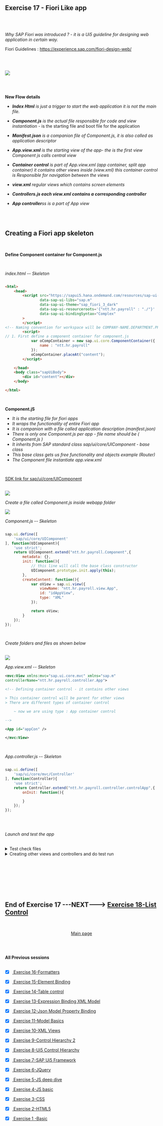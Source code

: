 ## Exercise 17 - Fiori Like app

</br></br>

*Why SAP Fiori was introduced ?  - it is a Ui5 guideline for designing web application in certain way.* 

Fiori Guidelines : https://experience.sap.com/fiori-design-web/ 

</br></br>

<img src="./files/Fiori_Guideline_archi.png" >


</br></br>


**New Flow details**


- *<b>Index Html</b> is just a trigger to start the web application it is not the main file.*

- *<b>Component.js</b> is the actual file responsible for code and view instantiation* - is the starting file and boot file for the application

- *<b>Manifest.json</b> is a companion file of Component.js, it is also called as application descriptor*

- *<b>App.view.xml</b> is the starting view of the app- the is the first view Component js calls central view*

- *<b>Container control</b> is part of App.view.xml (app container, split app container) it contains other views inside (view.xml)*
  *this container control is Responsible for navigation between the views*

- *<b>view.xml</b> regular views which contains screen elements*

- *<b>Controllers.js each view.xml contains a corresponding controller</b>*

- *<b>App controller</b>ss is a part of App view*

</br></br>

## Creating a Fiori app skeleton 

</br>

**Define Component container for Component.js**

</br>

*index.html* -- *Skeleton*

```html

<html>
    <head>
        <script src="https://sapui5.hana.ondemand.com/resources/sap-ui-core.js"
                data-sap-ui-libs="sap.m"
                data-sap-ui-theme="sap_fiori_3_dark"
                data-sap-ui-resourceroots='{"ntt.hr.payroll" : "./"}'
                data-sap-ui-bindingSyntax="Complex"
        >     
        </script>
<!-- Naming convention for workspace will be COMPANY-NAME.DEPARTMENT.PROJECT -->
        <script>
// 1. First define a component container for component.js  
            var oCompContainer = new sap.ui.core.ComponentContainer({
                name : "ntt.hr.payroll"
            });
            oCompContainer.placeAt("content");               
        </script>        

    </head>
    <body class="sapUiBody">
        <div id="content"></div>
    </body> 

</html>


```

</br>

**Component.jS**

- *It is the starting file for fiori apps*
- *It wraps the functionality of entire Fiori app*
- *It is companion with a file called application description (manifest.json)*
- *There is only one Component.js per app - file name should be ( Component.js )*
- *It inherits from SAP standard class sap/ui/core/UIComponent - base class*
- *This base class gets us free functionality and objects example (Router)*
- *The Component file instantiate app.view.xml*

</br>

[SDK link for sap/ui/core/UIComponent](https://sapui5.hana.ondemand.com/#/api/sap.ui.core.UIComponent%23methods/Summary)

</br>

<img src="./files/ssa.png" >

</br>

*Create a file called Component.js inside webapp folder*

<img src="./files/ui5e17-1.png" >

</br>

*Component.js* -- *Skeleton*

```js

sap.ui.define([
    'sap/ui/core/UIComponent'
], function(UIComponent){
    'use strict';
    return UIComponent.extend("ntt.hr.payroll.Component",{
        metadata: {},
        init: function(){
            // this line will call the base class constructor
            UIComponent.prototype.init.apply(this);
        },
        createContent: function(){
            var oView = sap.ui.view({
                viewName: "ntt.hr.payroll.view.App",
                id: "idAppView",
                type: "XML"
            });

            return oView;
        }
    });
});

```

</br>

*Create folders and files as shown below*

</br>

<img src="./files/ui5e17-2.png" >

</br>

*App.view.xml* -- *Skeleton*

```xml
<mvc:View xmlns:mvc="sap.ui.core.mvc" xmlns="sap.m" 
controllerName="ntt.hr.payroll.controller.App">

<!-- Defining container control - it contains other views 

> This container control will be parent for other views 
> There are different types of container control

    ~ now we are using type : App container control

-->

<App id="appCon" />

</mvc:View>

```

</br>

*App.controller.js* -- *Skeleton*

```js

sap.ui.define([
    'sap/ui/core/mvc/Controller'
], function(Controller){
    'use strict';
    return Controller.extend("ntt.hr.payroll.controller.controlApp",{
        onInit: function(){

        }
    });
});

```
</br></br>

*Launch and test the app*

</br>

<details>
<summary> Test check files </summary>
</br>
</br>
<img src="./files/ui5e17-3.png" >
</br>
<img src="./files/ui5e17-4.png" >
</br>
<img src="./files/ui5e17-5.png" >
</br>
<img src="./files/ui5e17-6.png" >
</br>
</br>
</details>

<details>
<summary> Creating other views and controllers and do test run </summary>
</br>
</br>
<img src="./files/ui5e17-7.png" >
</br>
</br>

*View1.view.xml* --- *Skeleton & a button*

```xml

<mvc:View xmlns:mvc="sap.ui.core.mvc" xmlns="sap.m" 
controllerName="ntt.hr.payroll.controller.View1">

<Button text="Go Next" icon="Sap-icon://arrow-right"
 press="onNExt" />

</mvc:View>

```

</br>

*View2.view.xml* --- *Skeleton & a button*

```xml

<mvc:View xmlns:mvc="sap.ui.core.mvc" xmlns="sap.m" 
controllerName="ntt.hr.payroll.controller.View2">

<Button text="Go Back" icon="Sap-icon://arrow-left"
 press="onBack" />

</mvc:View>

```

</br></br>
<img src="./files/ui5e17-8.png" >
</br></br>

*View1.controller.js* --- *Skeleton*

```js

sap.ui.define([
    'sap/ui/core/mvc/Controller'
], function(Controller){
    'use strict';
    return Controller.extend("ntt.hr.payroll.controller.View1",{
        onInit: function(){

        },

        onNext: function(){
            
        }
        
    });
});

```

</br>

*View2.controller.js* --- *Skeleton*

```js

sap.ui.define([
    'sap/ui/core/mvc/Controller'
], function(Controller){
    'use strict';
    return Controller.extend("ntt.hr.payroll.controller.View2",{
        onInit: function(){

        },

        onBack: function(){

        }
    });
});

```

</br>

*Component.js* --- *Skeleton*

```js

sap.ui.define([
    'sap/ui/core/UIComponent'
], function(UIComponent){
    'use strict';
    return UIComponent.extend("ntt.hr.payroll.Component",{
        metadata: {},
        init: function(){
            // this line will call the base class constructor
            UIComponent.prototype.init.apply(this);
        },
        createContent: function(){
            var oView = sap.ui.view({
                viewName: "ntt.hr.payroll.view.App",
                id: "idAppView",
                type: "XML"
            });

            // Step 1 : Create View 1 object
            var oView1 = sap.ui.view({
                viewName: "ntt.hr.payroll.view.View1",
                id: "idView1",
                type: "XML"
            });

            // Step 2 : Create View 2 object
            var oView2 = sap.ui.view({
                viewName: "ntt.hr.payroll.view.View2",
                id: "idView2",
                type: "XML"
            });

            // Step 3 : Get the APP Container Control
            // this.getView().byId("idObject") -- We did this in previous session 
                                              // the same thing is referred differently 
            
            var oAppCon = oView.byId("appCon"); // appCon is from AppView - then we defined app container

            // Step 4 : Inject the View1 and View2 inside the container 
            oAppCon.addPage(oView1).addPage(oView2);
            return oView;
        }
    });
});

```

</br></br>

**Executed the app** ---- *See the hierarchy of the application in the DOM*

- *The reason for view 1 selection is by default first view takes the priority in display*

</br>
<img src="./files/ui5e17-9.png" >
</br>

</br></br>
</details>


</br></br>
</br></br>
</br></br>

## End of Exercise 17 ---NEXT---> <a href="https://github.com/Octavius-Dante/Arthelais/tree/main/ex_18"> Exercise 18-List Control</a>
</br>
<p align="center"> <a href="https://github.com/Octavius-Dante/Arthelais/tree/main"> Main page </a> </p>


</br></br>

**All Previous sessions**
</br></br>

<!-- - [x] <a href="https://github.com/Octavius-Dante/Arthelais/tree/main/ex_37"> Exercise 37-Deploy app to launchpad</a>
- [x] <a href="https://github.com/Octavius-Dante/Arthelais/tree/main/ex_36"> Exercise 36-WebIde and Git integration</a>
- [x] <a href="https://github.com/Octavius-Dante/Arthelais/tree/main/ex_35"> Exercise 35-POST, GET and DELETE from Fiori</a>
- [x] <a href="https://github.com/Octavius-Dante/Arthelais/tree/main/ex_34"> Exercise 34-GET and Connect</a>
- [x] <a href="https://github.com/Octavius-Dante/Arthelais/tree/main/ex_33"> Exercise 33-Fiori Project Connect Odata</a>
- [x] <a href="https://github.com/Octavius-Dante/Arthelais/tree/main/ex_32"> Exercise 32-Connectivity</a>
- [x] <a href="https://github.com/Octavius-Dante/Arthelais/tree/main/ex_31"> Exercise 31-Function Import and Images</a>
- [x] <a href="https://github.com/Octavius-Dante/Arthelais/tree/main/ex_30"> Exercise 30-implementing CRUD</a>
- [x] <a href="https://github.com/Octavius-Dante/Arthelais/tree/main/ex_29"> Exercise 29-Implementing GET</a>
- [x] <a href="https://github.com/Octavius-Dante/Arthelais/tree/main/ex_28"> Exercise 28-Create A Gateway Project</a>
- [x] <a href="https://github.com/Octavius-Dante/Arthelais/tree/main/ex_27"> Exercise 27-Odata GET</a>
- [x] <a href="https://github.com/Octavius-Dante/Arthelais/tree/main/ex_26"> Exercise 26-Fiori Deployments</a>
- [x] <a href="https://github.com/Octavius-Dante/Arthelais/tree/main/ex_25"> Exercise 25-Fragments Deep dive</a>
- [x] <a href="https://github.com/Octavius-Dante/Arthelais/tree/main/ex_24"> Exercise 24-Fragments</a>
- [x] <a href="https://github.com/Octavius-Dante/Arthelais/tree/main/ex_23"> Exercise 23-Icon Tab bar</a>
- [x] <a href="https://github.com/Octavius-Dante/Arthelais/tree/main/ex_22"> Exercise 22-Route matched Handlers</a>
- [x] <a href="https://github.com/Octavius-Dante/Arthelais/tree/main/ex_21"> Exercise 21-Router Basics</a>
- [x] <a href="https://github.com/Octavius-Dante/Arthelais/tree/main/ex_20"> Exercise 20-Filters on List mode</a>
- [x] <a href="https://github.com/Octavius-Dante/Arthelais/tree/main/ex_19"> Exercise 19-Manifest JSON</a>
- [x] <a href="https://github.com/Octavius-Dante/Arthelais/tree/main/ex_18"> Exercise 18-List Control</a>
- [x] <a href="https://github.com/Octavius-Dante/Arthelais/tree/main/ex_17"> Exercise 17-Fiori Lite app</a> -->
- [x] <a href="https://github.com/Octavius-Dante/Arthelais/tree/main/ex_16"> Exercise 16-Formatters </a>
- [x] <a href="https://github.com/Octavius-Dante/Arthelais/tree/main/ex_15"> Exercise 15-Element Binding</a>
- [x] <a href="https://github.com/Octavius-Dante/Arthelais/tree/main/ex_14"> Exercise 14-Table control</a>
- [x] <a href="https://github.com/Octavius-Dante/Arthelais/tree/main/ex_13"> Exercise 13-Expression Binding XML Model</a>
- [x] <a href="https://github.com/Octavius-Dante/Arthelais/tree/main/ex_12"> Exercise 12-Json Model Property Binding</a>
- [x] <a href="https://github.com/Octavius-Dante/Arthelais/tree/main/ex_11"> Exercise 11-Model Basics </a>
- [x] <a href="https://github.com/Octavius-Dante/Arthelais/tree/main/ex_10"> Exercise 10-XML Views </a>
- [x] <a href="https://github.com/Octavius-Dante/Arthelais/tree/main/ex_9"> Exercise 9-Control Hierarchy 2</a>
- [x] <a href="https://github.com/Octavius-Dante/Arthelais/tree/main/ex_8"> Exercise 8-Ui5 Control Hierarchy </a>
- [x] <a href="https://github.com/Octavius-Dante/Arthelais/tree/main/ex_7"> Exercise 7-SAP Ui5 Framework </a>
- [x] <a href="https://github.com/Octavius-Dante/Arthelais/tree/main/ex_6"> Exercise 6-JQuery </a>
- [x] <a href="https://github.com/Octavius-Dante/Arthelais/tree/main/ex_5"> Exercise 5-JS deep dive </a>
- [x] <a href="https://github.com/Octavius-Dante/Arthelais/tree/main/ex_4"> Exercise 4-JS basic </a>
- [x] <a href="https://github.com/Octavius-Dante/Arthelais/tree/main/ex_3"> Exercise 3-CSS </a>
- [x] <a href="https://github.com/Octavius-Dante/Arthelais/tree/main/ex_2"> Exercise 2-HTML5</a>
- [x] <a href="https://github.com/Octavius-Dante/Arthelais/tree/main/ex_1"> Exercise 1 -Basic </a>


<!--

<details>
<summary> <b> ALL CODE CHANGES - TODAY SESSION </b> </summary>
</br>
</br>

</br>
</br>
<img src="./files/capmd12-96a.png" >
</br>
</br>
</details>

-->